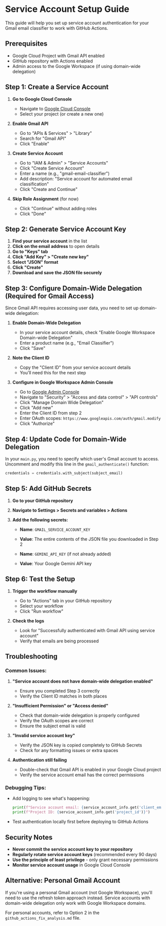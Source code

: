 # Service Account Setup Guide

This guide will help you set up service account authentication for your Gmail email classifier to work with GitHub Actions.

## Prerequisites

- Google Cloud Project with Gmail API enabled
- GitHub repository with Actions enabled
- Admin access to the Google Workspace (if using domain-wide delegation)

## Step 1: Create a Service Account

1. **Go to Google Cloud Console**
   - Navigate to [Google Cloud Console](https://console.cloud.google.com/)
   - Select your project (or create a new one)

2. **Enable Gmail API**
   - Go to "APIs & Services" > "Library"
   - Search for "Gmail API"
   - Click "Enable"

3. **Create Service Account**
   - Go to "IAM & Admin" > "Service Accounts"
   - Click "Create Service Account"
   - Enter a name (e.g., "gmail-email-classifier")
   - Add description: "Service account for automated email classification"
   - Click "Create and Continue"

4. **Skip Role Assignment** (for now)
   - Click "Continue" without adding roles
   - Click "Done"

## Step 2: Generate Service Account Key

1. **Find your service account** in the list
2. **Click on the email address** to open details
3. **Go to "Keys" tab**
4. **Click "Add Key" > "Create new key"**
5. **Select "JSON" format**
6. **Click "Create"**
7. **Download and save the JSON file securely**

## Step 3: Configure Domain-Wide Delegation (Required for Gmail Access)

Since Gmail API requires accessing user data, you need to set up domain-wide delegation:

1. **Enable Domain-Wide Delegation**
   - In your service account details, check "Enable Google Workspace Domain-wide Delegation"
   - Enter a product name (e.g., "Email Classifier")
   - Click "Save"

2. **Note the Client ID**
   - Copy the "Client ID" from your service account details
   - You'll need this for the next step

3. **Configure in Google Workspace Admin Console**
   - Go to [Google Admin Console](https://admin.google.com/)
   - Navigate to "Security" > "Access and data control" > "API controls"
   - Click "Manage Domain Wide Delegation"
   - Click "Add new"
   - Enter the Client ID from step 2
   - Enter OAuth scopes: `https://www.googleapis.com/auth/gmail.modify`
   - Click "Authorize"

## Step 4: Update Code for Domain-Wide Delegation

In your `main.py`, you need to specify which user's Gmail account to access. Uncomment and modify this line in the `gmail_authenticate()` function:

```python
credentials = credentials.with_subject(subject_email)
```

## Step 5: Add GitHub Secrets

1. **Go to your GitHub repository**
2. **Navigate to Settings > Secrets and variables > Actions**
3. **Add the following secrets:**

   - **Name**: `GMAIL_SERVICE_ACCOUNT_KEY`
   - **Value**: The entire contents of the JSON file you downloaded in Step 2
   
   - **Name**: `GEMINI_API_KEY` (if not already added)
   - **Value**: Your Google Gemini API key

## Step 6: Test the Setup

1. **Trigger the workflow manually**
   - Go to "Actions" tab in your GitHub repository
   - Select your workflow
   - Click "Run workflow"

2. **Check the logs**
   - Look for "Successfully authenticated with Gmail API using service account"
   - Verify that emails are being processed

## Troubleshooting

### Common Issues:

1. **"Service account does not have domain-wide delegation enabled"**
   - Ensure you completed Step 3 correctly
   - Verify the Client ID matches in both places

2. **"Insufficient Permission" or "Access denied"**
   - Check that domain-wide delegation is properly configured
   - Verify the OAuth scopes are correct
   - Ensure the subject email is valid

3. **"Invalid service account key"**
   - Verify the JSON key is copied completely to GitHub Secrets
   - Check for any formatting issues or extra spaces

4. **Authentication still failing**
   - Double-check that Gmail API is enabled in your Google Cloud project
   - Verify the service account email has the correct permissions

### Debugging Tips:

- Add logging to see what's happening:
  ```python
  print(f"Service account email: {service_account_info.get('client_email')}")
  print(f"Project ID: {service_account_info.get('project_id')}")
  ```

- Test authentication locally first before deploying to GitHub Actions

## Security Notes

- **Never commit the service account key to your repository**
- **Regularly rotate service account keys** (recommended every 90 days)
- **Use the principle of least privilege** - only grant necessary permissions
- **Monitor service account usage** in Google Cloud Console

## Alternative: Personal Gmail Account

If you're using a personal Gmail account (not Google Workspace), you'll need to use the refresh token approach instead. Service accounts with domain-wide delegation only work with Google Workspace domains.

For personal accounts, refer to Option 2 in the `github_actions_fix_analysis.md` file.